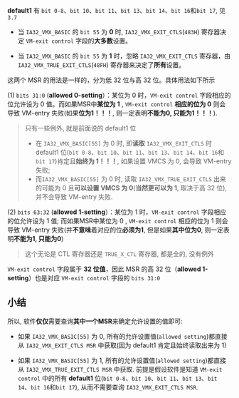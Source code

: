 
**default1** 有 `bit 0-8`、`bit 10`、`bit 11`、`bit 13`、`bit 14`、`bit 16`和`bit 17`, 见 `3.7`

* 当 `IA32_VMX_BASIC` 的 `bit 55` 为 **0** 时, `IA32_VMX_EXIT_CTLS`(`483H`) 寄存器决定 `VM-exit control` 字段的**大多数**设置。

* 当 `IA32_VMX_BASIC` 的 `bit 55` 为 **1** 时，忽略 `IA32_VMX_EXIT_CTLS` 寄存器，由 `IA32_VMX_TRUE_EXIT_CTLS`(`48FH`) 寄存器来决定了**所有**设置。

这两个 MSR 的用法是一样的，分为低 32 位与高 32 位。具体用法如下所示

(1) `bits 31:0` (**allowed 0-setting**）：某位为 0 时，`VM-exit control` 字段相应的位允许设为 0 值。而如果MSR中**某位为 1** , `VM-exit control` **相应的位为 0** 则会导致 VM-entry 失败(如果**位为1！！！**, 则一定表明**不能为0, 只能为1！！！**). 

> 只有一些例外, 就是前面说的 default1 位
> * 在 `IA32_VMX_BASIC[55]` 为 0 时, 即**读取** `IA32_VMX_EXIT_CTLS` 时 default1 位(`bit 0-8`、`bit 10`、`bit 11`、`bit 13`、`bit 14`、`bit 16`和`bit 17`)肯定且**始终为 1！！！**, 如果设置 VMCS 为 0, 会导致 VM-entry 失败; 
> * 而`IA32_VMX_BASIC[55]` 为 0 时, 读取 `IA32_VMX_TRUE_EXIT_CTLS` 出来的可能为 0 且**可以设置 VMCS 为 0**(**当然更可以为 1**, 取决于高 32 位), 并不会导致 VM-entry 失败.

(2) `bits 63:32` (**allowed 1-setting**）：某位为 1 时，`VM-exit control` 字段相应的位允许设为 1 值;  而如果MSR中某位为 0 , `VM-exit control` 相应的位为 1 则会导致 VM-entry 失败(并**不意味**着对应的位**必须为1**, 但是如果**其中位为0**, 则一定表明**不能为1, 只能为0**)

> 这个无论是 CTL 寄存器还是 `TRUE_X_CTL` 寄存器, 都是全的, 没有例外

`VM-exit control` 字段属于 **32 位值**，因此 MSR 的高 32 位（**allowed 1-setting**）也是对应 `VM-exit control` 字段的 `bits 31:0`

## 小结

所以, 软件**仅仅**需要查询**其中一个MSR**来确定允许设置的值即可:

* 如果 `IA32_VMX_BASIC[55]` 为 0, 所有的允许设置值(`allowed setting`)都直接从 `IA32_VMX_EXIT_CTLS MSR` 中获取(因为 default1 肯定且始终读取出来为 1)

* 如果 `IA32_VMX_BASIC[55]` 为 1, 所有的允许设置值(`allowed setting`)都直接从 `IA32_VMX_TRUE_EXIT_CTLS MSR` 中获取. 前提是假设软件是知道 `VM-exit control` 中的所有 **default1** 位(`bit 0-8`、`bit 10`、`bit 11`、`bit 13`、`bit 14`、`bit 16`和`bit 17`), 从而不需要查询 `IA32_VMX_EXIT_CTLS MSR`.